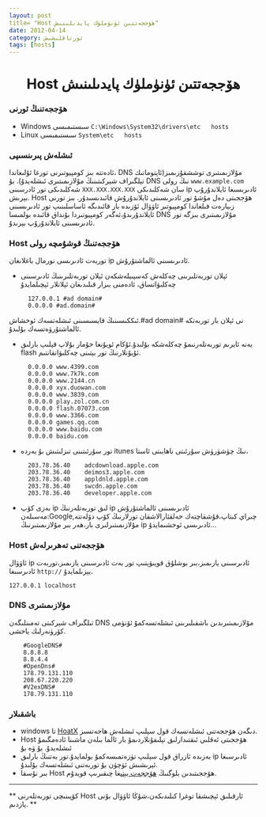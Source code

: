 ```yaml
---
layout: post
title= "Host ھۆججەتتىن ئۈنۈملۈك پايدىلىنىش"
date: 2012-04-14
category: ئورتاقلىشىش
tags: [hosts]
---
```

# <center>Host ھۆججەتتىن ئۈنۈملۈك پايدىلىنىش</center>
### ھۆججەتنىڭ ئورنى

* Windows سىستىمىسى `C:\Windows\System32\drivers\etc   hosts`
* Linux سىستىمىسى `System\etc   hosts`

### ئىشلەش پىرىنسىپى

ئادەتتە بىز كومپيوتىرنى تورغا ئۇلىغاندا، DNS مۇلازىمىتىرى توششقۇزىمىز(ئاپتوماتىك تېلگىراف شېركىتىنىڭ مۇلازىمىتىرى ئىشلەيدۇ). بۇ DNS نىڭ رولى `www.example.com` شەكلىدىكى تور ئادرسىنى `XXX.XXX.XXX.XXX` سان شەكلىدىكى ip  ئادىرىسىغا ئايلاندۇرۇپ بېرىش. Host ھۆججىتى دەل مۇشۇ تور ئادىرىسىنى ئايلاندۇرۇش قائىدىسىدۇر. بىز تورنى زىيارەت قىلغاندا كومپيوتىر ئاۋۋال ئۆزىدە بار قائىدىگە ئاساسلىنىپ تور ئادىرىسىنى ئايلاندۇرىدۇ،ئەگەر كومپيوتىردا بۇنداق قائىدە بولمىسا DNS مۇلازىمىتىرى بىزگە تور ئادىرىسىنى ئايلاندۇرۇپ بېرىدۇ.
### Host ھۆججەتنىڭ قوشۇمچە رولى
توربەت ئادىرىسى نورمال باغلانغان ip ئادىرىسىنى ئالماشتۇرۇش.

* ئېلان توربەتلىرىنى چەكلەش
كەسپىيلەشكەن ئېلان توربەتلىرىنىڭ ئادىرسىنى چەكلىۋاتساق، ئادەمنى بىزار قىلىدىغان ئېلانلار ئېچىلمايدۇ

        127.0.0.1 #ad domain#
        0.0.0.0 #ad.domain#
ئىككىسىنىڭ قايسىسىنى ئىشلەتسەك ئوخشاش.#ad domain# نى ئېلان بار توربەتكە ئالماشتۇرۋەتسەك بۇلىدۇ.
* يەنە ئايرىم توربەتلەرنىمۇ چەكلەشكە بۇلىدۇ.ئۇكام ئويۇنغا خۇمار بۇلاپ قېلىپ بارلىق flash ئۇيۇنلارنىڭ تور بېتىنى چەكلىۋاتقانتىم.

        0.0.0.0 www.4399.com
        0.0.0.0 www.7k7k.com
        0.0.0.0 www.2144.cn
        0.0.0.0 xyx.duowan.com
        0.0.0.0 www.3839.com
        0.0.0.0 play.zol.com.cn
        0.0.0.0 flash.07073.com
        0.0.0.0 www.3366.com
        0.0.0.0 games.qq.com
        0.0.0.0 www.baidu.com
        0.0.0.0 baidu.com
* تور سۇرئىتىنى تىزلىتىش
بۇ يەردە itunes نىڭ چۈشۈرۈش سۇرئىتى ناھايىتى ئاستا،

        203.78.36.40    adcdownload.apple.com
        203.78.36.40	deimos3.apple.com
        203.78.36.40	appldnld.apple.com
        203.78.36.40	swcdn.apple.com
        203.78.36.40	developer.apple.com

* بەزى كۆپ ip لىق توربەتلەرنىڭ ip  ئادىرىسىنى ئالماشتۇرۇش
مەسىلەن:Google,چىراي كىتاپ،قۇشقاچتەك خەلقئارالاشقان تورلارنىڭ كۆپ دۆلەتتە مۇلازىمىتىرلىرى بار،ھەر بىر مۇلازىمىتىرنىڭ ip ئادىرىسى ئوخشىمايدۇ...

### Host ھۆججەتنى تەھرىرلەش
ئاۋۋال ip ئادىرسىنى يازىمىز،بىر بوشلۇق قويىۋېتىپ تور بەت ئادىرسىنى يازىمىز،توربەت ئادىرسىغا `http://` يېزىلمايدۇ.

`127.0.0.1 localhost`
### DNS مۇلازىمىتىرى
تىلگىراف شېركىتى تەمىنلىگەن DNS مۇلازىمىتىرىدىن باشقىلىرىنى ئىشلەتسەكمۇ ئۆنۈمى كۆرۈنەرلىك ياخشى.

        #GoogleDNS#
        8.8.8.8
        8.8.4.4
        #OpenDns#
        178.79.131.110
        208.67.220.220
        #V2exDNS#
        178.79.131.110
### باشقىلار
* windows تا [HoatX](http://orztech.com/softwares/hostsx) دىگەن ھۆججەتنى ئىشلەتسەك قول سېلىپ ئىشلەش ھاجەتسىز.
* Host ھۆججىتى ئەقلىي ئىقتىدارلىق تېلىفۇنلاردىمۇ بار ئالما بىلەن ماشىنا ئادەمگىمۇ ئىشلەيدۇ.
[بۇ](http://code.google.com/p/smarthosts/) ۋە [بۇ](https://smarthosts.sinaapp.com/)
* بەزىدە ئازراق قول سېلىپ تۈزەتمىسەكمۇ بولمايدۇ.تور بەتنىڭ بارلىق ip ئادىرسىغا ئېرىشىش ئۈچۈن [بۇ](http://just-ping.com/) توربەتنى ئىشلەتسەك بۇلىدۇ.  
* بىر نۇسقا Host ھۆججىتىدىن بلوگنىڭ [ھۆججەت بېتى](/file/)غا چىقىرىپ قويدۇم.

---
** كۆپىنىچى توربەتلەرنى Host ئارقىلىق ئېچىشقا توغرا كىلىدىكەن،شۇڭا ئاۋۋال بۇنى يازدىم.  **